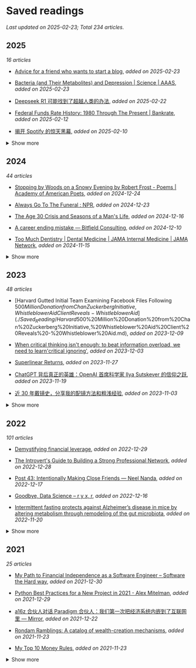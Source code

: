 # Saved readings

_Last updated on 2025-02-23; Total 234 articles._

## 2025

_16 articles_

- [Advice for a friend who wants to start a blog](./Saved_Reading/Advice%20for%20a%20friend%20who%20wants%20to%20start%20a%20blog.md), _added on 2025-02-23_

- [Bacteria (and Their Metabolites) and Depression  | Science | AAAS](./Saved_Reading/Bacteria%20(and%20Their%20Metabolites)%20and%20Depression%20%20|%20Science%20|%20AAAS.md), _added on 2025-02-23_

- [Deepseek R1 可能找到了超越人类的办法](./Saved_Reading/Deepseek%20R1%20可能找到了超越人类的办法.md), _added on 2025-02-22_

- [Federal Funds Rate History: 1980 Through The Present | Bankrate](./Saved_Reading/Federal%20Funds%20Rate%20History:%201980%20Through%20The%20Present%20|%20Bankrate.md), _added on 2025-02-12_

- [揭开 Spotify 的惊天黑幕](./Saved_Reading/揭开%20Spotify%20的惊天黑幕.md), _added on 2025-02-10_

<details><summary>Show more</summary>

- [The Trouble with Elon](./Saved_Reading/The%20Trouble%20with%20Elon.md), _added on 2025-02-10_

- [东京唐人街：中国人的东京折叠](./Saved_Reading/东京唐人街：中国人的东京折叠.md), _added on 2025-02-09_

- [Everyone knows your location](./Saved_Reading/Everyone%20knows%20your%20location.md), _added on 2025-02-09_

- [这些益生菌实际上可能会损害你的 “肠道健康” – Telegraph](./Saved_Reading/这些益生菌实际上可能会损害你的%20“肠道健康”%20–%20Telegraph.md), _added on 2025-02-08_

- [Deepseek R1 可能找到了超越人类的办法 |           TL;DR](./Saved_Reading/Deepseek%20R1%20可能找到了超越人类的办法%20|%20%20%20%20%20%20%20%20%20%20%20TL;DR.md), _added on 2025-02-03_

- [Rondam Ramblings: I am (not) a Failure: Lessons Learned From Six (and a half) Failed Startup Attempts](./Saved_Reading/Rondam%20Ramblings:%20I%20am%20(not)%20a%20Failure:%20Lessons%20Learned%20From%20Six%20(and%20a%20half)%20Failed%20Startup%20Attempts.md), _added on 2025-01-25_

- [Why do bees die when they sting you](./Saved_Reading/Why%20do%20bees%20die%20when%20they%20sting%20you.md), _added on 2025-01-23_

- [Why probability probably doesn’t exist](./Saved_Reading/Why%20probability%20probably%20doesn’t%20exist.md), _added on 2025-01-23_

- [The unbearable slowness of being-Why do we live at 10 bits:s?](./Saved_Reading/The%20unbearable%20slowness%20of%20being-Why%20do%20we%20live%20at%2010%20bits:s?.pdf), _added on 2025-01-07_

- [Stop Protecting Your Old Self (The Real Root of Procrastination)](./Saved_Reading/Stop%20Protecting%20Your%20Old%20Self%20(The%20Real%20Root%20of%20Procrastination).md), _added on 2025-01-02_

- [Our muscles will atrophy as we climb the Kardashev Scale | Onur Solmaz blog](./Saved_Reading/Our%20muscles%20will%20atrophy%20as%20we%20climb%20the%20Kardashev%20Scale%20|%20Onur%20Solmaz%20blog.md), _added on 2025-01-02_

</details>

## 2024

_44 articles_

- [Stopping by Woods on a Snowy Evening by Robert Frost - Poems | Academy of American Poets](./Saved_Reading/Stopping%20by%20Woods%20on%20a%20Snowy%20Evening%20by%20Robert%20Frost%20-%20Poems%20|%20Academy%20of%20American%20Poets.md), _added on 2024-12-24_

- [Always Go To The Funeral : NPR](./Saved_Reading/Always%20Go%20To%20The%20Funeral%20:%20NPR.md), _added on 2024-12-23_

- [The Age 30 Crisis and Seasons of a Man's Life](./Saved_Reading/The%20Age%2030%20Crisis%20and%20Seasons%20of%20a%20Man's%20Life.md), _added on 2024-12-16_

- [A career ending mistake — Bitfield Consulting](./Saved_Reading/A%20career%20ending%20mistake%20—%20Bitfield%20Consulting.md), _added on 2024-12-10_

- [Too Much Dentistry | Dental Medicine | JAMA Internal Medicine | JAMA Network](./Saved_Reading/Too%20Much%20Dentistry%20|%20Dental%20Medicine%20|%20JAMA%20Internal%20Medicine%20|%20JAMA%20Network.md), _added on 2024-11-15_

<details><summary>Show more</summary>

- [The exciting research that may cure Parkinson’s  - Freethink](./Saved_Reading/The%20exciting%20research%20that%20may%20cure%20Parkinson’s %20-%20Freethink.md), _added on 2024-11-13_

- [在考研考公之前，一群二本师生决定书写个人史 | 谷雨](./Saved_Reading/在考研考公之前，一群二本师生决定书写个人史%20|%20谷雨.md), _added on 2024-11-13_

- [Routine dental X-rays are not backed by evidence—experts want it to stop - Ars Technica](./Saved_Reading/Routine%20dental%20X-rays%20are%20not%20backed%20by%20evidence—experts%20want%20it%20to%20stop%20-%20Ars%20Technica.md), _added on 2024-11-12_

- [Scientists glue two proteins together, driving cancer cells to self-destruct | News Center | Stanford Medicine](./Saved_Reading/Scientists%20glue%20two%20proteins%20together,%20driving%20cancer%20cells%20to%20self-destruct%20|%20News%20Center%20|%20Stanford%20Medicine.md), _added on 2024-11-11_

- [如何用 4 到 6 个月从零基础自学过 N2](./Saved_Reading/如何用%204%20到%206%20个月从零基础自学过%20N2.md), _added on 2024-10-18_

- [What Excessive Screen Time Does to the Adult Brain | Cognitive Enhancement](./Saved_Reading/What%20Excessive%20Screen%20Time%20Does%20to%20the%20Adult%20Brain%20|%20Cognitive%20Enhancement.md), _added on 2024-10-07_

- [REVIEW: Math from Three to Seven, by Alexander Zvonkin](./Saved_Reading/REVIEW:%20Math%20from%20Three%20to%20Seven,%20by%20Alexander%20Zvonkin.md), _added on 2024-10-07_

- [Getting my daily news from a dot matrix printer - Andrew Schmelyun](./Saved_Reading/Getting%20my%20daily%20news%20from%20a%20dot%20matrix%20printer%20-%20Andrew%20Schmelyun.md), _added on 2024-10-07_

- [I am tired of AI | On Test Automation](./Saved_Reading/I%20am%20tired%20of%20AI%20|%20On%20Test%20Automation.md), _added on 2024-10-02_

- [“极端的民族主义，一定是与世界为敌。”](./Saved_Reading/“极端的民族主义，一定是与世界为敌。”.md), _added on 2024-10-02_

- [How 12,000 Tonnes of Dumped Orange Peel Grew Into a Landscape Nobody Expected to Find : ScienceAlert](./Saved_Reading/How%2012,000%20Tonnes%20of%20Dumped%20Orange%20Peel%20Grew%20Into%20a%20Landscape%20Nobody%20Expected%20to%20Find%20:%20ScienceAlert.md), _added on 2024-10-01_

- [The Elite's War on Remote Work Has Nothing to Do with Productivity](./Saved_Reading/The%20Elite's%20War%20on%20Remote%20Work%20Has%20Nothing%20to%20Do%20with%20Productivity.md), _added on 2024-10-01_

- [为什么 中文 不 需要 空格](./Saved_Reading/为什么%20中文%20不%20需要%20空格.md), _added on 2024-09-23_

- [我们到底需要什么样的厕所？](./Saved_Reading/我们到底需要什么样的厕所？.md), _added on 2024-09-08_

- [校友佳作：华为十年 - 中国科学技术大学新创校友基金会](./Saved_Reading/校友佳作：华为十年%20-%20中国科学技术大学新创校友基金会.md), _added on 2024-09-08_

- [Meat consumption and incident type 2 diabetes: an individual-participant federated meta-analysis of 1·97 million adults with 100 000 incident cases from 31 cohorts in 20 countries - The Lancet Diabetes & Endocrinology](./Saved_Reading/Meat%20consumption%20and%20incident%20type%202%20diabetes:%20an%20individual-participant%20federated%20meta-analysis%20of%201·97%20million%20adults%20with%20100 000%20incident%20cases%20from%2031%20cohorts%20in%2020%20countries%20-%20The%20Lancet%20Diabetes%20&%20Endocrinology.md), _added on 2024-09-03_

- [Americans’ love affair with big cars is killing them | The Economist](./Saved_Reading/Americans’%20love%20affair%20with%20big%20cars%20is%20killing%20them%20|%20The%20Economist.md), _added on 2024-09-03_

- [Sleep on it: How the brain processes many experiences — even when ‘offline’ | YaleNews](./Saved_Reading/Sleep%20on%20it:%20How%20the%20brain%20processes%20many%20experiences%20—%20even%20when%20‘offline’%20|%20YaleNews.md), _added on 2024-09-03_

- [🙏少读点书，多刷刷抖音吧 – 虹线](./Saved_Reading/🙏少读点书，多刷刷抖音吧%20–%20虹线.md), _added on 2024-09-03_

- [White-Collar Work Is Just Meetings Now - The Atlantic](./Saved_Reading/White-Collar%20Work%20Is%20Just%20Meetings%20Now%20-%20The%20Atlantic.md), _added on 2024-08-24_

- [Step by step，如何替换掉你厨房里的中国产调味料！](./Saved_Reading/Step%20by%20step，如何替换掉你厨房里的中国产调味料！.md), _added on 2024-08-20_

- [Increasing Retention without Increasing Study Time](./Saved_Reading/Increasing%20Retention%20without%20Increasing%20Study%20Time.pdf), _added on 2024-08-19_

- [The value of availability - by David Hoang](./Saved_Reading/The%20value%20of%20availability%20-%20by%20David%20Hoang.md), _added on 2024-08-19_

- [How French Drains Work — Practical Engineering](./Saved_Reading/How%20French%20Drains%20Work%20—%20Practical%20Engineering.md), _added on 2024-08-11_

- [一个东北小城的微小文艺复兴](./Saved_Reading/一个东北小城的微小文艺复兴.epub), _added on 2024-08-07_

- [Creativity Fundamentally Comes From Memorization](./Saved_Reading/Creativity%20Fundamentally%20Comes%20From%20Memorization.md), _added on 2024-08-01_

- [Just Be Rich 🤷‍♂️](./Saved_Reading/Just%20Be%20Rich%20🤷‍♂️.md), _added on 2024-08-01_

- [How To Know When It's Time To Go](./Saved_Reading/How%20To%20Know%20When%20It's%20Time%20To%20Go.md), _added on 2024-08-01_

- [Working title (insurance)](./Saved_Reading/Working%20title%20(insurance).epub), _added on 2024-07-19_

- [The Joy of Reading Books You Don't Entirely Understand - Reactor](./Saved_Reading/The%20Joy%20of%20Reading%20Books%20You%20Don't%20Entirely%20Understand%20-%20Reactor.md), _added on 2024-07-13_

- [内卷的咖啡，压垮失控的打工人](./Saved_Reading/内卷的咖啡，压垮失控的打工人.md), _added on 2024-07-06_

- [Silicon Valley’s Best Kept Secret: Founder Liquidity](./Saved_Reading/Silicon%20Valley’s%20Best%20Kept%20Secret:%20Founder%20Liquidity.md), _added on 2024-06-18_

- [How the Guinness Brewery Invented the Most Important Statistical Method in Science | Scientific American](./Saved_Reading/How%20the%20Guinness%20Brewery%20Invented%20the%20Most%20Important%20Statistical%20Method%20in%20Science%20|%20Scientific%20American.md), _added on 2024-05-30_

- [全网 “最穷” 的一批人，还能为多抓鱼买单多久](./Saved_Reading/全网%20“最穷”%20的一批人，还能为多抓鱼买单多久.md), _added on 2024-05-21_

- [揭秘互联网的维修工：那些修复海底光缆的人](./Saved_Reading/揭秘互联网的维修工：那些修复海底光缆的人.md), _added on 2024-05-04_

- [在萧山，那些待嫁的男人们](./Saved_Reading/在萧山，那些待嫁的男人们.md), _added on 2024-03-31_

- [Suicide Mission - The American Prospect](./Saved_Reading/Suicide%20Mission%20-%20The%20American%20Prospect.md), _added on 2024-03-30_

- [Can Brain Science Help Us Break Bad Habits_](./Saved_Reading/Can%20Brain%20Science%20Help%20Us%20Break%20Bad%20Habits_.pdf), _added on 2024-03-03_

- [6 Questions to Ask at the Midpoint of Your Career](./Saved_Reading/6%20Questions%20to%20Ask%20at%20the%20Midpoint%20of%20Your%20Career.pdf), _added on 2024-03-03_

</details>

## 2023

_48 articles_

- [Harvard Gutted Initial Team Examining Facebook Files Following $500 Million Donation from Chan Zuckerberg Initiative, Whistleblower Aid Client Reveals - Whistleblower Aid](./Saved_Reading/Harvard%20Gutted%20Initial%20Team%20Examining%20Facebook%20Files%20Following%20$500%20Million%20Donation%20from%20Chan%20Zuckerberg%20Initiative,%20Whistleblower%20Aid%20Client%20Reveals%20-%20Whistleblower%20Aid.md), _added on 2023-12-09_

- [When critical thinking isn't enough: to beat information overload, we need to learn'critical ignoring'](./Saved_Reading/When%20critical%20thinking%20isn't%20enough:%20to%20beat%20information%20overload,%20we%20need%20to%20learn'critical%20ignoring'.md), _added on 2023-12-03_

- [Superlinear Returns](./Saved_Reading/Superlinear%20Returns.md), _added on 2023-11-27_

- [ChatGPT 背后真正的英雄：OpenAI 首席科学家 Ilya Sutskever 的信仰之跃](./Saved_Reading/ChatGPT%20背后真正的英雄：OpenAI%20首席科学家%20Ilya%20Sutskever%20的信仰之跃.md), _added on 2023-11-19_

- [近 30 年戴镜史，分享我的配镜方法和粗浅经验](./Saved_Reading/近%2030%20年戴镜史，分享我的配镜方法和粗浅经验.md), _added on 2023-11-03_

<details><summary>Show more</summary>

- [学习并不会给你带来成长 - 36 氪](./Saved_Reading/学习并不会给你带来成长%20-%2036%20氪.md), _added on 2023-11-02_

- [学日语的一些乐趣 | 歌词经理](./Saved_Reading/学日语的一些乐趣%20|%20歌词经理.md), _added on 2023-11-02_

- [The Philips Hue ecosystem is collapsing into stupidity](./Saved_Reading/The%20Philips%20Hue%20ecosystem%20is%20collapsing%20into%20stupidity.md), _added on 2023-10-16_

- [人工智能发展简史](./Saved_Reading/人工智能发展简史.md), _added on 2023-09-26_

- [Widely used chemical strongly linked to Parkinson’s disease | Science | AAAS](./Saved_Reading/Widely%20used%20chemical%20strongly%20linked%20to%20Parkinson’s%20disease%20|%20Science%20|%20AAAS.md), _added on 2023-09-23_

- [Practical discipline – WISDOMINATION](./Saved_Reading/Practical%20discipline%20–%20WISDOMINATION.md), _added on 2023-09-17_

- [Screw motivation, what you need is discipline](./Saved_Reading/Screw%20motivation,%20what%20you%20need%20is%20discipline.%20–%20WISDOMINATION.md), _added on 2023-09-17_

- [扫兴的东亚父母，还不完债的孩子 - 虎嗅网](./Saved_Reading/扫兴的东亚父母，还不完债的孩子%20-%20虎嗅网.md), _added on 2023-09-17_

- [2023 年如何从零开始内容创业](./Saved_Reading/2023%20年如何从零开始内容创业.md), _added on 2023-09-10_

- [一份完整的香港银行账户使用指南 V1](./Saved_Reading/一份完整的香港银行账户使用指南%20V1.6%20|%20猫总博客.md), _added on 2023-09-10_

- [道德消亡与心理健康危机：美国人是如何变得如此刻薄的](./Saved_Reading/道德消亡与心理健康危机：美国人是如何变得如此刻薄的.md), _added on 2023-09-08_

- [AddyOsmani](./Saved_Reading/AddyOsmani.com%20-%20Write%20about%20what%20you%20learn.%20It%20pushes%20you%20to%20understand%20topics%20better..md), _added on 2023-08-24_

- [How to train your brain to get into the flow](./Saved_Reading/How%20to%20train%20your%20brain%20to%20get%20into%20the%20flow..md), _added on 2023-07-26_

- [Notion 是怎么火起来的？这篇文章带你「读懂」Notion 的过去](./Saved_Reading/Notion%20是怎么火起来的？这篇文章带你「读懂」Notion%20的过去.md), _added on 2023-07-10_

- [Maps Distort How We See the World - by Tomas Pueyo](./Saved_Reading/Maps%20Distort%20How%20We%20See%20the%20World%20-%20by%20Tomas%20Pueyo.md), _added on 2023-07-03_

- [After-tax 401(k) 账户及 Mega backdoor 操作介绍 - 美国信用卡指南](./Saved_Reading/After-tax%20401(k)%20账户及%20Mega%20backdoor%20操作介绍%20-%20美国信用卡指南.md), _added on 2023-07-01_

- [Roth IRA 五年规则与取钱顺序 - 美国信用卡指南](./Saved_Reading/Roth%20IRA%20五年规则与取钱顺序%20-%20美国信用卡指南.md), _added on 2023-07-01_

- [The Double Education of My Twins’ Chinese School | The New Yorker](./Saved_Reading/The%20Double%20Education%20of%20My%20Twins’%20Chinese%20School%20|%20The%20New%20Yorker.pdf), _added on 2023-06-30_

- [当一位女老师教学生反抗权威](./Saved_Reading/当一位女老师教学生反抗权威.md), _added on 2023-06-20_

- [寒门子弟上名校之后](./Saved_Reading/寒门子弟上名校之后.md), _added on 2023-06-20_

- [关于时间管理的误区，你必须接纳自己的有限性](./Saved_Reading/关于时间管理的误区，你必须接纳自己的有限性.md), _added on 2023-06-08_

- [Treat your to-read pile like a river | Oliver Burkeman](./Saved_Reading/Treat%20your%20to-read%20pile%20like%20a%20river%20|%20Oliver%20Burkeman.md), _added on 2023-04-26_

- [把阅读作为方法：从选书到笔记的经验分享](./Saved_Reading/把阅读作为方法：从选书到笔记的经验分享.md), _added on 2023-04-24_

- [你真的爱看书吗？ | 青年维也纳](./Saved_Reading/你真的爱看书吗？%20|%20青年维也纳.md), _added on 2023-04-24_

- [股票大作手回忆录](./Saved_Reading/股票大作手回忆录.pdf), _added on 2023-04-02_

- [Maybe Treating Housing as an Investment was a Colossal, Society-Shattering Mistake](./Saved_Reading/Maybe%20Treating%20Housing%20as%20an%20Investment%20was%20a%20Colossal,%20Society-Shattering%20Mistake.md), _added on 2023-03-19_

- [从抄书到开源之巅：章亦春的程序人生](./Saved_Reading/从抄书到开源之巅：章亦春的程序人生.md), _added on 2023-03-19_

- [Anki-fy Your Life](./Saved_Reading/Anki-fy%20Your%20Life.md), _added on 2023-03-19_

- [Chuck Akre Value Investing Con - GuruFocus](./Saved_Reading/Chuck%20Akre%20Value%20Investing%20Con%20-%20GuruFocus.com.md), _added on 2023-02-12_

- [A Guide to the Fed: Whose Words Carry the Most Weight - Barrons](./Saved_Reading/A%20Guide%20to%20the%20Fed:%20Whose%20Words%20Carry%20the%20Most%20Weight%20-%20Barrons.pdf), _added on 2023-02-12_

- [Crafting a successful career framework](./Saved_Reading/Crafting%20a%20successful%20career%20framework.md), _added on 2023-02-03_

- [What it would take for Apple to disentangle itself from China | Financial Times](./Saved_Reading/What%20it%20would%20take%20for%20Apple%20to%20disentangle%20itself%20from%20China%20|%20Financial%20Times.md), _added on 2023-02-03_

- [设计师如何入门前端 - Writing · Dott](./Saved_Reading/设计师如何入门前端%20-%20Writing%20·%20Dott.md), _added on 2023-02-03_

- [归江：不只价值宗师，悯人者格雷厄姆](./Saved_Reading/归江：不只价值宗师，悯人者格雷厄姆.md), _added on 2023-02-02_

- [Q&A with Jefferies' Rich Handler | Exec Sum](./Saved_Reading/Q&A%20with%20Jefferies'%20Rich%20Handler%20|%20Exec%20Sum.md), _added on 2023-01-17_

- [The Cab Ride I'll Never Forget | Kent Nerburn](./Saved_Reading/The%20Cab%20Ride%20I'll%20Never%20Forget%20|%20Kent%20Nerburn.pdf), _added on 2023-01-16_

- [The Art and Science of Spending Money · Collab Fund](./Saved_Reading/The%20Art%20and%20Science%20of%20Spending%20Money%20·%20Collab%20Fund.md), _added on 2023-01-16_

- [The Work-From-Anywhere War Is Beginning | WIRED](./Saved_Reading/The%20Work-From-Anywhere%20War%20Is%20Beginning%20|%20WIRED.md), _added on 2023-01-16_

- [“声卡之父” 离世，一代上古大神陨落](./Saved_Reading/“声卡之父”%20离世，一代上古大神陨落.md), _added on 2023-01-16_

- [东北的多重边缘 | 机核 GCORES](./Saved_Reading/东北的多重边缘%20|%20机核%20GCORES.md), _added on 2023-01-13_

- [Excess Management Is Costing the US $3 Trillion Per Year](./Saved_Reading/Excess%20Management%20Is%20Costing%20the%20US%20$3%20Trillion%20Per%20Year.md), _added on 2023-01-09_

- [The science of why you have great ideas in the shower | National Geographic](./Saved_Reading/The%20science%20of%20why%20you%20have%20great%20ideas%20in%20the%20shower%20|%20National%20Geographic.md), _added on 2023-01-09_

- [The Hierarchy Is Bullshit (And Bad For Business) – charity](./Saved_Reading/The%20Hierarchy%20Is%20Bullshit%20(And%20Bad%20For%20Business)%20–%20charity.wtf.md), _added on 2023-01-01_

</details>

## 2022

_101 articles_

- [Demystifying financial leverage](./Saved_Reading/Demystifying%20financial%20leverage.md), _added on 2022-12-29_

- [The Introvert's Guide to Building a Strong Professional Network](./Saved_Reading/The%20Introvert's%20Guide%20to%20Building%20a%20Strong%20Professional%20Network.md), _added on 2022-12-28_

- [Post 43: Intentionally Making Close Friends — Neel Nanda](./Saved_Reading/Post%2043:%20Intentionally%20Making%20Close%20Friends%20—%20Neel%20Nanda.md), _added on 2022-12-17_

- [Goodbye, Data Science – r y x, r](./Saved_Reading/Goodbye,%20Data%20Science%20–%20r%20y%20x,%20r.md), _added on 2022-12-16_

- [Intermittent fasting protects against Alzheimer’s disease in mice by altering metabolism through remodeling of the gut microbiota](./Saved_Reading/Intermittent%20fasting%20protects%20against%20Alzheimer’s%20disease%20in%20mice%20by%20altering%20metabolism%20through%20remodeling%20of%20the%20gut%20microbiota.md), _added on 2022-11-20_

<details><summary>Show more</summary>

- [Red meat is not a health risk](./Saved_Reading/Red%20meat%20is%20not%20a%20health%20risk.%20New%20study%20slams%20shoddy%20research%20-%20Big%20Think.md), _added on 2022-11-20_

- [大西洋杂志丨大流行病的遗留影响已然清晰](./Saved_Reading/大西洋杂志丨大流行病的遗留影响已然清晰.md), _added on 2022-11-18_

- [Changing times (or, why is every layoff 10-15%_)](./Saved_Reading/Changing%20times%20(or,%20why%20is%20every%20layoff%2010-15%_).md), _added on 2022-11-12_

- [谈谈眼下渐趋清晰的趋势 - by 徒步的骑手 - 《困而学之》](./Saved_Reading/谈谈眼下渐趋清晰的趋势%20-%20by%20徒步的骑手%20-%20《困而学之》.pdf), _added on 2022-11-06_

- [Bayesian inference at scale: Running AB tests with millions of observations - PyMC Labs](./Saved_Reading/Bayesian%20inference%20at%20scale:%20Running%20AB%20tests%20with%20millions%20of%20observations%20-%20PyMC%20Labs.md), _added on 2022-09-17_

- [How to Pick a Career (That Actually Fits You) — Wait But Why](./Saved_Reading/How%20to%20Pick%20a%20Career%20(That%20Actually%20Fits%20You)%20—%20Wait%20But%20Why.md), _added on 2022-09-17_

- [The link between personality and success | The Economist](./Saved_Reading/The%20link%20between%20personality%20and%20success%20|%20The%20Economist.md), _added on 2022-09-12_

- [‘You can’t say that!’: how to argue, better | Friendship | The Guardian](./Saved_Reading/‘You%20can’t%20say%20that!’:%20how%20to%20argue,%20better%20|%20Friendship%20|%20The%20Guardian.md), _added on 2022-09-11_

- [博士毕业去修摩托，值吗？](./Saved_Reading/博士毕业去修摩托，值吗？.md), _added on 2022-09-02_

- [The Dangerous Populist Science of Yuval Noah Harari ❧ Current Affairs](./Saved_Reading/The%20Dangerous%20Populist%20Science%20of%20Yuval%20Noah%20Harari%20❧%20Current%20Affairs.md), _added on 2022-08-31_

- [Five Lessonf From History](./Saved_Reading/Five%20Lessonf%20From%20History.pdf), _added on 2022-08-24_

- [我零基础独立开发一个 Web Hybrid 项目的经历 - f_ms | painter](./Saved_Reading/我零基础独立开发一个%20Web%20Hybrid%20项目的经历%20-%20f_ms%20|%20painter.md), _added on 2022-08-23_

- [job-search-viz: A tool for visualization of complex job searches](./Saved_Reading/job-search-viz:%20A%20tool%20for%20visualization%20of%20complex%20job%20searches..md), _added on 2022-08-23_

- [如果能获得某位友人终身收入的十分之一你会选谁-巴菲特的4个思想实验](./Saved_Reading/如果能获得某位友人终身收入的十分之一你会选谁-巴菲特的4个思想实验.md), _added on 2022-08-23_

- [Lecture at the University of Florida School of Business](./Saved_Reading/Lecture%20at%20the%20University%20of%20Florida%20School%20of%20Business.pdf), _added on 2022-08-23_

- [“宇宙药厂” 辉瑞是如何炼成的？](./Saved_Reading/“宇宙药厂”%20辉瑞是如何炼成的？.md), _added on 2022-08-08_

- [Productivity Porn - Caleb Schoepp](./Saved_Reading/Productivity%20Porn%20-%20Caleb%20Schoepp.md), _added on 2022-08-07_

- [李承鹏：记一段正能量科学幻想和终将告别的春天 - 议报](./Saved_Reading/李承鹏：记一段正能量科学幻想和终将告别的春天%20-%20议报.pdf), _added on 2022-07-30_

- [我在方舱，看见老人们的孤岛求生｜hayami's blog](./Saved_Reading/我在方舱，看见老人们的孤岛求生｜hayami's%20blog.pdf), _added on 2022-07-30_

- [刘亚洲：金门战役检讨-中美印象](./Saved_Reading/刘亚洲：金门战役检讨-中美印象.pdf), _added on 2022-07-30_

- [How to Calm the Anxious Brain](./Saved_Reading/How%20to%20Calm%20the%20Anxious%20Brain.md), _added on 2022-07-16_

- [A recipe recommendation system](./Saved_Reading/A%20recipe%20recommendation%20system.md), _added on 2022-07-16_

- [Life Is Not Short | DKB Show](./Saved_Reading/Life%20Is%20Not%20Short%20|%20DKB%20Show.md), _added on 2022-07-05_

- [我的大学](./Saved_Reading/我的大学.md), _added on 2022-07-02_

- [My free-software photography workflow](./Saved_Reading/My%20free-software%20photography%20workflow.md), _added on 2022-07-01_

- [我在南大的七年](./Saved_Reading/我在南大的七年.md), _added on 2022-06-29_

- [ 如何（不）认识自己](./Saved_Reading/%20如何（不）认识自己.md), _added on 2022-06-29_

- [Deploying your Dash App to Heroku — THE MAGICAL GUIDE | Towards Data Science](./Saved_Reading/Deploying%20your%20Dash%20App%20to%20Heroku — THE%20MAGICAL%20GUIDE%20|%20Towards%20Data%20Science.md), _added on 2022-06-26_

- [How to deploy a simple Python app using nothing but Github and Heroku | by Austin Lasseter | Medium](./Saved_Reading/How%20to%20deploy%20a%20simple%20Python%20app%20using%20nothing%20but%20Github%20and%20Heroku%20|%20by%20Austin%20Lasseter%20|%20Medium.md), _added on 2022-06-26_

- [8 surprising ways how to use Jupyter Notebook | MLJAR](./Saved_Reading/8%20surprising%20ways%20how%20to%20use%20Jupyter%20Notebook%20|%20MLJAR.md), _added on 2022-06-16_

- [Why I Switched to SuperMemo After Using Anki for 5 Years, With Over 50k Cards and 420k Total Reviews - Master How To Learn](./Saved_Reading/Why%20I%20Switched%20to%20SuperMemo%20After%20Using%20Anki%20for%205%20Years,%20With%20Over%2050k%20Cards%20and%20420k%20Total%20Reviews%20-%20Master%20How%20To%20Learn.md), _added on 2022-06-16_

- [在成都街头遇见何伟](./Saved_Reading/在成都街头遇见何伟.md), _added on 2022-05-25_

- [张益唐 天才的野心](./Saved_Reading/张益唐%20天才的野心.md), _added on 2022-05-25_

- [生物分析专栏 | 眼科用药的药代动力学和生物分析](./Saved_Reading/生物分析专栏%20|%20眼科用药的药代动力学和生物分析.md), _added on 2022-05-24_

- [Advanced exploratory data analysis (EDA) with Python | by Michael Notter | EPFL Extension School | Medium](./Saved_Reading/Advanced%20exploratory%20data%20analysis%20(EDA)%20with%20Python%20|%20by%20Michael%20Notter%20|%20EPFL%20Extension%20School%20|%20Medium.md), _added on 2022-05-23_

- [A Personal Digital Reset](./Saved_Reading/A%20Personal%20Digital%20Reset.md), _added on 2022-05-18_

- [投资成功，是我们变成一个更好的人之后自然的结果](./Saved_Reading/投资成功，是我们变成一个更好的人之后自然的结果.pdf), _added on 2022-05-17_

- [The Many Worlds of Enough](./Saved_Reading/The%20Many%20Worlds%20of%20Enough.md), _added on 2022-05-17_

- [从 SEC 申报文件看推特收购案的细节 - Neverland](./Saved_Reading/从%20SEC%20申报文件看推特收购案的细节%20-%20Neverland.md), _added on 2022-05-16_

- [Money Is the Megaphone of Identity](./Saved_Reading/Money%20Is%20the%20Megaphone%20of%20Identity.md), _added on 2022-05-16_

- [A Teacher in China Learns the Limits of Free Expression | The New Yorker](./Saved_Reading/A%20Teacher%20in%20China%20Learns%20the%20Limits%20of%20Free%20Expression%20|%20The%20New%20Yorker.pdf), _added on 2022-05-15_

- [The Painfully Shy Developer's Guide to Networking for a Better Job (Without Being Creepy)](./Saved_Reading/The%20Painfully%20Shy%20Developer's%20Guide%20to%20Networking%20for%20a%20Better%20Job%20(Without%20Being%20Creepy).md), _added on 2022-05-14_

- [Cable’s Last Laugh – Stratechery by Ben Thompson](./Saved_Reading/Cable’s%20Last%20Laugh%20–%20Stratechery%20by%20Ben%20Thompson.md), _added on 2022-05-13_

- [Carl Jung on How to Live and the Origin of “Do the Next Right Thing” – The Marginalian](./Saved_Reading/Carl%20Jung%20on%20How%20to%20Live%20and%20the%20Origin%20of%20“Do%20the%20Next%20Right%20Thing”%20–%20The%20Marginalian.md), _added on 2022-05-05_

- [一份直面现实的时间管理指南｜生活奇旅 45](./Saved_Reading/一份直面现实的时间管理指南｜生活奇旅%2045.md), _added on 2022-05-05_

- [A Lesson on Elementary Worldly Wisdom As It Relates To Investment Management & Business - Farnam Street](./Saved_Reading/A%20Lesson%20on%20Elementary%20Worldly%20Wisdom%20As%20It%20Relates%20To%20Investment%20Management%20&%20Business%20-%20Farnam%20Street.md), _added on 2022-05-05_

- [[BetterExplained] 如何有效地记忆与学习 – 刘未鹏 | Mind Hacks](./Saved_Reading/[BetterExplained]%20如何有效地记忆与学习%20–%20刘未鹏%20|%20Mind%20Hacks.md), _added on 2022-05-05_

- [25+ Years of Personal Knowledge Management](./Saved_Reading/25+%20Years%20of%20Personal%20Knowledge%20Management.%20From%20scattered%20ideas%20to%20networked%20thoughts.md), _added on 2022-05-02_

- [The Technium: 103 Bits of Advice I Wish I Had Known](./Saved_Reading/The%20Technium:%20103%20Bits%20of%20Advice%20I%20Wish%20I%20Had%20Known.md), _added on 2022-05-02_

- [How I read papers](./Saved_Reading/How%20I%20read%20papers.pdf), _added on 2022-04-25_

- [How Intuit's TurboTax capitalized on taxpayers' fear](./Saved_Reading/How%20Intuit's%20TurboTax%20capitalized%20on%20taxpayers'%20fear..md), _added on 2022-04-24_

- [How to Write More Clearly, Think More Clearly, and Learn Complex Material More Easily](./Saved_Reading/How%20to%20Write%20More%20Clearly,%20Think%20More%20Clearly,%20and%20Learn%20Complex%20Material%20More%20Easily.pdf), _added on 2022-04-24_

- [如何管理 1400 本电子书？ - 很少明白](./Saved_Reading/如何管理%201400%20本电子书？%20-%20很少明白.md), _added on 2022-04-24_

- [上海是预示未来一百年的大河 - 李承鹏](./Saved_Reading/上海是预示未来一百年的大河%20-%20李承鹏.pdf), _added on 2022-04-21_

- [以一万防万一 ---- 从概率角度看QL](./Saved_Reading/以一万防万一%20----%20从概率角度看QL.pdf), _added on 2022-04-11_

- [了解字体的基础知识](./Saved_Reading/了解字体的基础知识.md), _added on 2022-04-10_

- [Managing people 🤯 | Andreas Klinger](./Saved_Reading/Managing%20people%20🤯%20|%20Andreas%20Klinger.md), _added on 2022-04-02_

- [Data salaries at FAANG companies in 2022](./Saved_Reading/Data%20salaries%20at%20FAANG%20companies%20in%202022.md), _added on 2022-03-25_

- [渴望矩阵](./Saved_Reading/渴望矩阵.md), _added on 2022-03-20_

- [How China Controlled the Coronavirus - Reader Mode](./Saved_Reading/How%20China%20Controlled%20the Coronavirus%20-%20Reader%20Mode.pdf), _added on 2022-03-20_

- [The Fall of Silicon Valley](./Saved_Reading/The%20Fall%20of%20Silicon%20Valley.pdf), _added on 2022-03-20_

- [正向教育和挫折教育](./Saved_Reading/正向教育和挫折教育.pdf), _added on 2022-03-20_

- [Why I Am Not a Christian by Bertrand Russell - The Bertrand Russell Society](./Saved_Reading/Why%20I%20Am%20Not%20a%20Christian%20by%20Bertrand%20Russell%20-%20The%20Bertrand%20Russell%20Society.pdf), _added on 2022-03-20_

- [如何不靠运气变得富有(上)_Naval](./Saved_Reading/如何不靠运气变得富有(上)_Naval.pdf), _added on 2022-03-20_

- [为啥负利率国债有人抢着买？因为时代变了](./Saved_Reading/为啥负利率国债有人抢着买？因为时代变了.pdf), _added on 2022-03-20_

- [How to turn $2 million into $2 trillion, by Charlie Munger](./Saved_Reading/How%20to%20turn%20$2%20million%20into%20$2%20trillion,%20by%20Charlie%20Munger.pdf), _added on 2022-03-20_

- [何伟：中国是如何控制住新冠疫情的？（全文） ](./Saved_Reading/何伟：中国是如何控制住新冠疫情的？（全文）%20.pdf), _added on 2022-03-20_

- [方方：目前疫情的蔓延，并未完全控制](./Saved_Reading/方方：目前疫情的蔓延，并未完全控制.pdf), _added on 2022-03-20_

- [Thinking Clearly about Performance](./Saved_Reading/Thinking%20Clearly%20about%20Performance.pdf), _added on 2022-03-20_

- [段永平最完整投资思路梳理(能看完这211个问答算你牛) ](./Saved_Reading/段永平最完整投资思路梳理(能看完这211个问答算你牛)%20.pdf), _added on 2022-03-20_

- [The Complete Guide to Effective Reading ](./Saved_Reading/The%20Complete%20Guide%20to%20Effective%20Reading%20.pdf), _added on 2022-03-20_

- [童大焕：负价格时代 打趴一个国家轻而易举](./Saved_Reading/童大焕：负价格时代%20打趴一个国家轻而易举.pdf), _added on 2022-03-20_

- [Why Are Clinical Trials So Complicated](./Saved_Reading/Why%20Are%20Clinical%20Trials%20So%20Complicated.pdf), _added on 2022-03-20_

- [达利欧最新长文：中国大周期及其货币 - Reader Mode](./Saved_Reading/达利欧最新长文：中国大周期及其货币%20-%20Reader%20Mode.pdf), _added on 2022-03-20_

- [一名九十後香港人回應緩緩君所著的 《香港問題的來龍去脈》_zh-CN](./Saved_Reading/一名九十後香港人回應緩緩君所著的%20《香港問題的來龍去脈》_zh-CN.pdf), _added on 2022-03-20_

- [光刻巨头 ASML 是怎么炼成的](./Saved_Reading/光刻巨头%20ASML%20是怎么炼成的.md), _added on 2022-03-20_

- [复盘 ASML 发展历程，探寻本土光刻产业链投资机会](./Saved_Reading/复盘%20ASML%20发展历程，探寻本土光刻产业链投资机会.pdf), _added on 2022-03-20_

- [The lazy way to being outstanding: go after hard things](./Saved_Reading/The%20lazy%20way%20to%20being%20outstanding:%20go%20after%20hard%20things.%20-%20Artur%20Piszek.md), _added on 2022-03-13_

- [如何在一个全新的领域展开学习 | ichn-hu's blog](./Saved_Reading/如何在一个全新的领域展开学习%20|%20ichn-hu's%20blog.md), _added on 2022-03-08_

- [Modern JavaScript Explained For Dinosaurs | by Peter Jang | Node](./Saved_Reading/Modern%20JavaScript%20Explained%20For%20Dinosaurs%20|%20by%20Peter%20Jang%20|%20Node.js%20Collection%20|%20Medium.md), _added on 2022-03-02_

- [The Economics of Data Businesses - by Abraham Thomas](./Saved_Reading/The%20Economics%20of%20Data%20Businesses%20-%20by%20Abraham%20Thomas.md), _added on 2022-03-01_

- [know how your org works (or how to become a more effective engineer) | by Cindy Sridharan | Jan, 2022 | Medium](./Saved_Reading/know%20how%20your%20org%20works%20(or%20how%20to%20become%20a%20more%20effective%20engineer)%20|%20by%20Cindy%20Sridharan%20|%20Jan,%202022%20|%20Medium.md), _added on 2022-02-27_

- [Career Advice Nobody Gave Me: Never Ignore a Recruiter | by Alex Chesser | Feb, 2022 | Index](./Saved_Reading/Career%20Advice%20Nobody%20Gave%20Me:%20Never%20Ignore%20a%20Recruiter%20|%20by%20Alex%20Chesser%20|%20Feb,%202022%20|%20Index.md), _added on 2022-02-26_

- [The list of 2021 visualization lists](./Saved_Reading/The%20list%20of%202021%20visualization%20lists.md), _added on 2022-02-26_

- [🚀 Deploying any app to GitHub Pages | by Chetan Raj | JavaScript in Plain English](./Saved_Reading/🚀%20Deploying%20any%20app%20to%20GitHub%20Pages%20|%20by%20Chetan%20Raj%20|%20JavaScript%20in%20Plain%20English.md), _added on 2022-02-22_

- [Buy Things, Not Experiences — harold lee](./Saved_Reading/Buy%20Things,%20Not%20Experiences%20—%20harold%20lee.md), _added on 2022-02-22_

- [ PPI 以及像素密度 | INFOLINK Blog](./Saved_Reading/%20PPI%20以及像素密度%20|%20INFOLINK%20Blog.md), _added on 2022-02-21_

- [Dangers of being a Straight A student - supermemo](./Saved_Reading/Dangers%20of%20being%20a%20Straight%20A%20student%20-%20supermemo.guru.md), _added on 2022-02-21_

- [How I made the viral map – Data Stuff](./Saved_Reading/How%20I%20made%20the%20viral%20map%20–%20Data%20Stuff.md), _added on 2022-02-17_

- [是谁夺走了美国人的数学能力？ –美国百年数学战争演义 | Ivy League Education Center](./Saved_Reading/是谁夺走了美国人的数学能力？%20–美国百年数学战争演义%20|%20Ivy%20League%20Education%20Center.md), _added on 2022-02-14_

- [孤独之下，独居时代丨青山资本 2021 年度消费报告](./Saved_Reading/孤独之下，独居时代丨青山资本%202021%20年度消费报告.md), _added on 2022-01-30_

- [5 种生存结—你需要知道的强大的救生结](./Saved_Reading/5%20种生存结—你需要知道的强大的救生结.md), _added on 2022-01-28_

- [Salary Negotiation: Make More Money, Be More Valued               |         Kalzumeus Software](./Saved_Reading/Salary%20Negotiation:%20Make%20More%20Money,%20Be%20More%20Valued%20%20%20%20%20%20%20%20%20%20%20%20%20%20%20|%20%20%20%20%20%20%20%20%20Kalzumeus%20Software.md), _added on 2022-01-28_

- [The Spacing Effect: How to Improve Learning and Maximize Retention - Farnam Street](./Saved_Reading/The%20Spacing%20Effect:%20How%20to%20Improve%20Learning%20and%20Maximize%20Retention%20-%20Farnam%20Street.md), _added on 2022-01-27_

- [李录：市场的疯狂和暴跌可以服务于你](./Saved_Reading/李录：市场的疯狂和暴跌可以服务于你.md), _added on 2022-01-06_

- [How I got wealthy without working too hard [Extended]](./Saved_Reading/How%20I%20got%20wealthy%20without%20working%20too%20hard%20[Extended].md), _added on 2022-01-04_

</details>

## 2021

_25 articles_

- [My Path to Financial Independence as a Software Engineer – Software the Hard way](./Saved_Reading/My%20Path%20to%20Financial%20Independence%20as%20a%20Software%20Engineer%20–%20Software%20the%20Hard%20way.md), _added on 2021-12-30_

- [Python Best Practices for a New Project in 2021 - Alex Mitelman](./Saved_Reading/Python%20Best%20Practices%20for%20a%20New%20Project%20in%202021%20-%20Alex%20Mitelman.md), _added on 2021-12-29_

- [a16z 合伙人对话 Paradigm 合伙人：我们第一次把经济系统内嵌到了互联网里 — Mirror](./Saved_Reading/a16z%20合伙人对话%20Paradigm%20合伙人：我们第一次把经济系统内嵌到了互联网里%20—%20Mirror.md), _added on 2021-12-22_

- [Rondam Ramblings: A catalog of wealth-creation mechanisms](./Saved_Reading/Rondam%20Ramblings:%20A%20catalog%20of%20wealth-creation%20mechanisms.md), _added on 2021-11-23_

- [My Top 10 Money Rules](./Saved_Reading/My%20Top%2010%20Money%20Rules.md), _added on 2021-11-23_

<details><summary>Show more</summary>

- [How to Grow Sodium Chloride Crystals at Home](./Saved_Reading/How%20to%20Grow%20Sodium%20Chloride%20Crystals%20at%20Home.md), _added on 2021-11-20_

- [How I made $50K in 3 days with NFTs — PaulStamatiou](./Saved_Reading/How%20I%20made%20$50K%20in%203%20days%20with%20NFTs%20—%20PaulStamatiou.com.md), _added on 2021-11-20_

- [A New Link to an Old Model Could Crack the Mystery of Deep Learning | Quanta Magazine](./Saved_Reading/A%20New%20Link%20to%20an%20Old%20Model%20Could%20Crack%20the%20Mystery%20of%20Deep%20Learning%20|%20Quanta%20Magazine.md), _added on 2021-11-11_

- [Embrace the Grind - Jacob Kaplan-Moss](./Saved_Reading/Embrace%20the%20Grind%20-%20Jacob%20Kaplan-Moss.md), _added on 2021-10-01_

- [更新版｜Zotero 搭配 Sci-Hub，真香！](./Saved_Reading/更新版｜Zotero%20搭配%20Sci-Hub，真香！.md), _added on 2021-09-18_

- [The United States Constitution](./Saved_Reading/The%20United%20States%20Constitution.md), _added on 2021-09-17_

- [坚果云 + Zotero+Typora+RSS， 我的终极文献阅读解决方案！](./Saved_Reading/坚果云%20+%20Zotero+Typora+RSS，%20我的终极文献阅读解决方案！.md), _added on 2021-09-15_

- [Internal Combustion Engine – Bartosz Ciechanowski](./Saved_Reading/Internal%20Combustion%20Engine%20–%20Bartosz%20Ciechanowski.md), _added on 2021-08-21_

- [22954 - The PROC LOGISTIC proportional odds test and fitting a partial proportional odds model](./Saved_Reading/22954%20-%20The%20PROC%20LOGISTIC%20proportional%20odds%20test%20and%20fitting%20a%20partial%20proportional%20odds%20model.md), _added on 2021-08-12_

- [年轻人的体检指南 03：你该掌握的自查手段](./Saved_Reading/年轻人的体检指南%2003：你该掌握的自查手段.md), _added on 2021-07-31_

- [年轻人的体检指南 02：个性化筛查](./Saved_Reading/年轻人的体检指南%2002：个性化筛查.md), _added on 2021-07-31_

- [年轻人的体检指南 01：体检在检查什么](./Saved_Reading/年轻人的体检指南%2001：体检在检查什么.md), _added on 2021-07-31_

- [Teach Yourself Programming in Ten Years](./Saved_Reading/Teach%20Yourself%20Programming%20in%20Ten%20Years.md), _added on 2021-07-02_

- [Questions I'm asking in interviews](./Saved_Reading/Questions%20I'm%20asking%20in%20interviews.md), _added on 2021-07-01_

- [How to Work Hard](./Saved_Reading/How%20to%20Work%20Hard.md), _added on 2021-07-01_

- [Startups and Shit, How to get rich in tech, guaranteed](./Saved_Reading/Startups%20and%20Shit,%20How%20to%20get%20rich%20in%20tech, guaranteed..md), _added on 2021-07-01_

- [Drunk Post: Things I've learned as a Sr Engineer : ExperiencedDevs](./Saved_Reading/Drunk%20Post:%20Things%20I've%20learned%20as%20a%20Sr%20Engineer%20:%20ExperiencedDevs.md), _added on 2021-06-28_

- [Building Effective Data Science Teams | RStudio BlogRStudio Blog](./Saved_Reading/Building%20Effective%20Data%20Science%20Teams%20|%20RStudio%20BlogRStudio%20Blog.md), _added on 2021-06-22_

- [A Visual Exploration of Gaussian ProcessesA Visual Exploration of Gaussian Processes](./Saved_Reading/A%20Visual%20Exploration%20of%20Gaussian%20ProcessesA%20Visual%20Exploration%20of%20Gaussian%20Processes.md), _added on 2021-06-22_

- [Be Careful When Interpreting Predictive Models in Search of Causal Insights | by Scott Lundberg | May, 2021 | Towards Data Science](./Saved_Reading/Be%20Careful%20When%20Interpreting%20Predictive%20Models%20in%20Search%20of%20Causal%20Insights%20|%20by%20Scott%20Lundberg%20|%20May,%202021%20|%20Towards%20Data%20Science.md), _added on 2021-06-22_

</details>

